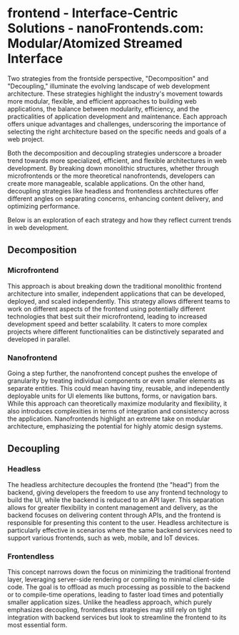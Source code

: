 # frontend - Interface-Centric Solutions - nanoFrontends.com: Modular/Atomized Streamed Interface

Two strategies from the frontside perspective, "Decomposition" and "Decoupling," illuminate the evolving landscape of web development architecture. 
These strategies highlight the industry's movement towards more modular, flexible, and efficient approaches to building web applications, the balance between modularity, efficiency, and the practicalities of application development and maintenance. 
Each approach offers unique advantages and challenges, underscoring the importance of selecting the right architecture based on the specific needs and goals of a web project.

Both the decomposition and decoupling strategies underscore a broader trend towards more specialized, efficient, and flexible architectures in web development. By breaking down monolithic structures, whether through microfrontends or the more theoretical nanofrontends, developers can create more manageable, scalable applications. On the other hand, decoupling strategies like headless and frontendless architectures offer different angles on separating concerns, enhancing content delivery, and optimizing performance.

Below is an exploration of each strategy and how they reflect current trends in web development.


## Decomposition

### Microfrontend
This approach is about breaking down the traditional monolithic frontend architecture into smaller, independent applications that can be developed, deployed, and scaled independently. This strategy allows different teams to work on different aspects of the frontend using potentially different technologies that best suit their microfrontend, leading to increased development speed and better scalability. It caters to more complex projects where different functionalities can be distinctively separated and developed in parallel.

### Nanofrontend
Going a step further, the nanofrontend concept pushes the envelope of granularity by treating individual components or even smaller elements as separate entities. This could mean having tiny, reusable, and independently deployable units for UI elements like buttons, forms, or navigation bars. While this approach can theoretically maximize modularity and flexibility, it also introduces complexities in terms of integration and consistency across the application. Nanofrontends highlight an extreme take on modular architecture, emphasizing the potential for highly atomic design systems.


## Decoupling

### Headless
The headless architecture decouples the frontend (the "head") from the backend, giving developers the freedom to use any frontend technology to build the UI, while the backend is reduced to an API layer. This separation allows for greater flexibility in content management and delivery, as the backend focuses on delivering content through APIs, and the frontend is responsible for presenting this content to the user. Headless architecture is particularly effective in scenarios where the same backend services need to support various frontends, such as web, mobile, and IoT devices.

### Frontendless
This concept narrows down the focus on minimizing the traditional frontend layer, leveraging server-side rendering or compiling to minimal client-side code. The goal is to offload as much processing as possible to the backend or to compile-time operations, leading to faster load times and potentially smaller application sizes. Unlike the headless approach, which purely emphasizes decoupling, frontendless strategies may still rely on tight integration with backend services but look to streamline the frontend to its most essential form.



